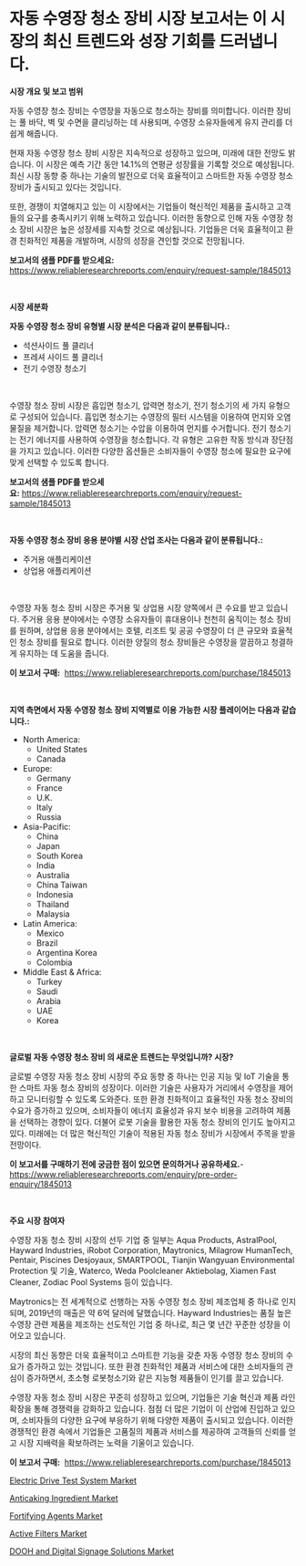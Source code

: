 <p><h1>자동 수영장 청소 장비 시장 보고서는 이 시장의 최신 트렌드와 성장 기회를 드러냅니다.</h1></p><p><strong>시장 개요 및 보고 범위</strong></p>
<p><p>자동 수영장 청소 장비는 수영장을 자동으로 청소하는 장비를 의미합니다. 이러한 장비는 풀 바닥, 벽 및 수면을 클리닝하는 데 사용되며, 수영장 소유자들에게 유지 관리를 더 쉽게 해줍니다.</p><p>현재 자동 수영장 청소 장비 시장은 지속적으로 성장하고 있으며, 미래에 대한 전망도 밝습니다. 이 시장은 예측 기간 동안 14.1%의 연평균 성장률을 기록할 것으로 예상됩니다. 최신 시장 동향 중 하나는 기술의 발전으로 더욱 효율적이고 스마트한 자동 수영장 청소 장비가 출시되고 있다는 것입니다.</p><p>또한, 경쟁이 치열해지고 있는 이 시장에서는 기업들이 혁신적인 제품을 출시하고 고객들의 요구를 충족시키기 위해 노력하고 있습니다. 이러한 동향으로 인해 자동 수영장 청소 장비 시장은 높은 성장세를 지속할 것으로 예상됩니다. 기업들은 더욱 효율적이고 환경 친화적인 제품을 개발하며, 시장의 성장을 견인할 것으로 전망됩니다.</p></p>
<p><strong>보고서의 샘플 PDF를 받으세요:</strong> <a href="https://www.reliableresearchreports.com/enquiry/request-sample/1845013">https://www.reliableresearchreports.com/enquiry/request-sample/1845013</a></p>
<p>&nbsp;</p>
<p><strong>시장 세분화</strong></p>
<p><strong>자동 수영장 청소 장비 유형별 시장 분석은 다음과 같이 분류됩니다.:</strong></p>
<p><ul><li>석션사이드 풀 클리너</li><li>프레셔 사이드 풀 클리너</li><li>전기 수영장 청소기</li></ul></p>
<p>&nbsp;</p>
<p><p>수영장 청소 장비 시장은 흡입면 청소기, 압력면 청소기, 전기 청소기의 세 가지 유형으로 구성되어 있습니다. 흡입면 청소기는 수영장의 필터 시스템을 이용하여 먼지와 오염물질을 제거합니다. 압력면 청소기는 수압을 이용하여 먼지를 수거합니다. 전기 청소기는 전기 에너지를 사용하여 수영장을 청소합니다. 각 유형은 고유한 작동 방식과 장단점을 가지고 있습니다. 이러한 다양한 옵션들은 소비자들이 수영장 청소에 필요한 요구에 맞게 선택할 수 있도록 합니다.</p></p>
<p><strong>보고서의 샘플 PDF를 받으세요:</strong>&nbsp;<a href="https://www.reliableresearchreports.com/enquiry/request-sample/1845013">https://www.reliableresearchreports.com/enquiry/request-sample/1845013</a></p>
<p>&nbsp;</p>
<p><strong> 자동 수영장 청소 장비 응용 분야별 시장 산업 조사는 다음과 같이 분류됩니다.:</strong></p>
<p><ul><li>주거용 애플리케이션</li><li>상업용 애플리케이션</li></ul></p>
<p>&nbsp;</p>
<p><p>수영장 자동 청소 장비 시장은 주거용 및 상업용 시장 양쪽에서 큰 수요를 받고 있습니다. 주거용 응용 분야에서는 수영장 소유자들이 휴대용이나 천천히 움직이는 청소 장비를 원하며, 상업용 응용 분야에서는 호텔, 리조트 및 공공 수영장이 더 큰 규모와 효율적인 청소 장비를 필요로 합니다. 이러한 양질의 청소 장비들은 수영장을 깔끔하고 청결하게 유지하는 데 도움을 줍니다.</p></p>
<p><strong>이 보고서 구매:</strong>&nbsp; <a href="https://www.reliableresearchreports.com/purchase/1845013">https://www.reliableresearchreports.com/purchase/1845013</a></p>
<p>&nbsp;</p>
<p><strong>지역 측면에서 자동 수영장 청소 장비 지역별로 이용 가능한 시장 플레이어는 다음과 같습니다.:</strong></p>
<p><ul>
    <li>
        North America:
        <ul>
            <li>United States</li>
            <li>Canada</li>
        </ul>
    </li>
    <li>
        Europe:
        <ul>
            <li>Germany</li>
            <li>France</li>
            <li>U.K.</li>
            <li>Italy</li>
            <li>Russia</li>
        </ul>
    </li>
    <li>
        Asia-Pacific:
        <ul>
            <li>China</li>
            <li>Japan</li>
            <li>South Korea</li>
            <li>India</li>
            <li>Australia</li>
            <li>China Taiwan</li>
            <li>Indonesia</li>
            <li>Thailand</li>
            <li>Malaysia</li>
        </ul>
    </li>
    <li>
        Latin America:
        <ul>
            <li>Mexico</li>
            <li>Brazil</li>
            <li>Argentina Korea</li>
            <li>Colombia</li>
        </ul>
    </li>
    <li>
        Middle East & Africa:
        <ul>
            <li>Turkey</li>
            <li>Saudi</li>
            <li>Arabia</li>
            <li>UAE</li>
            <li>Korea</li>
        </ul>
    </li>
    </ul></p>
<p>&nbsp;</p>
<p><strong>글로벌 자동 수영장 청소 장비 의 새로운 트렌드는 무엇입니까? 시장?</strong></p>
<p><p>글로벌 수영장 자동 청소 장비 시장의 주요 동향 중 하나는 인공 지능 및 IoT 기술을 통한 스마트 자동 청소 장비의 성장이다. 이러한 기술은 사용자가 거리에서 수영장을 제어하고 모니터링할 수 있도록 도와준다. 또한 환경 친화적이고 효율적인 자동 청소 장비의 수요가 증가하고 있으며, 소비자들이 에너지 효율성과 유지 보수 비용을 고려하여 제품을 선택하는 경향이 있다. 더불어 로봇 기술을 활용한 자동 청소 장비의 인기도 높아지고 있다. 미래에는 더 많은 혁신적인 기술이 적용된 자동 청소 장비가 시장에서 주목을 받을 전망이다.</p></p>
<p><strong>이 보고서를 구매하기 전에 궁금한 점이 있으면 문의하거나 공유하세요.</strong>- <a href="https://www.reliableresearchreports.com/enquiry/pre-order-enquiry/1845013">https://www.reliableresearchreports.com/enquiry/pre-order-enquiry/1845013</a></p>
<p>&nbsp;</p>
<p><strong>주요 시장 참여자</strong></p>
<p><p>수영장 자동 청소 장비 시장의 선두 기업 중 일부는 Aqua Products, AstralPool, Hayward Industries, iRobot Corporation, Maytronics, Milagrow HumanTech, Pentair, Piscines Desjoyaux, SMARTPOOL, Tianjin Wangyuan Environmental Protection 및 기술, Waterco, Weda Poolcleaner Aktiebolag, Xiamen Fast Cleaner, Zodiac Pool Systems 등이 있습니다.</p><p>Maytronics는 전 세계적으로 선행하는 자동 수영장 청소 장비 제조업체 중 하나로 인지되며, 2019년의 매출은 약 6억 달러에 달했습니다. Hayward Industries는 품질 높은 수영장 관련 제품을 제조하는 선도적인 기업 중 하나로, 최근 몇 년간 꾸준한 성장을 이어오고 있습니다.</p><p>시장의 최신 동향은 더욱 효율적이고 스마트한 기능을 갖춘 자동 수영장 청소 장비의 수요가 증가하고 있는 것입니다. 또한 환경 친화적인 제품과 서비스에 대한 소비자들의 관심이 증가하면서, 초소형 로봇청소기와 같은 지능형 제품들이 인기를 끌고 있습니다.</p><p>수영장 자동 청소 장비 시장은 꾸준히 성장하고 있으며, 기업들은 기술 혁신과 제품 라인 확장을 통해 경쟁력을 강화하고 있습니다. 점점 더 많은 기업이 이 산업에 진입하고 있으며, 소비자들의 다양한 요구에 부응하기 위해 다양한 제품이 출시되고 있습니다. 이러한 경쟁적인 환경 속에서 기업들은 고품질의 제품과 서비스를 제공하여 고객들의 신뢰를 얻고 시장 지배력을 확보하려는 노력을 기울이고 있습니다.</p></p>
<p><strong>이 보고서 구매:</strong>&nbsp;&nbsp;<a href="https://www.reliableresearchreports.com/purchase/1845013">https://www.reliableresearchreports.com/purchase/1845013</a></p>
<p><p><a href="https://issuu.com/reportprime-2/docs/electric-drive-test-system-market-size-2030.pptx">Electric Drive Test System Market</a></p><p><a href="https://issuu.com/reportprime-2/docs/anticaking-ingredient-market-size-2030.pptx">Anticaking Ingredient Market</a></p><p><a href="https://view.publitas.com/reportprime-1/fortifying-agents-market-research-report-provides-critical-insights-that-can-help-shape-business-development-and-investment-strategies/">Fortifying Agents Market</a></p><p><a href="https://view.publitas.com/reportprime-1/active-filters-market-size-global-industry-overview-market-segmentation-and-forecast-2024-to-2031/">Active Filters Market</a></p><p><a href="https://github.com/yoshih12/Market-Research-Report-List-2/blob/main/dooh-and-digital-signage-solutions-market.md">DOOH and Digital Signage Solutions Market</a></p></p>
